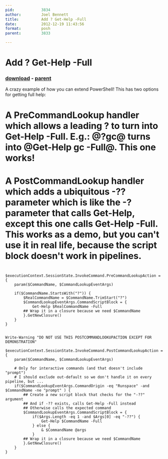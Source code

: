 ```yaml
---
pid:            3834
author:         Joel Bennett
title:          Add ? Get-Help -Full
date:           2012-12-19 11:43:56
format:         posh
parent:         3833

---
```


# Add ? Get-Help -Full

### [download](Scripts\3834.ps1) - [parent](Scripts\3833.md)

A crazy example of how you can extend PowerShell! This has two options for getting full help:
# A PreCommandLookup handler which allows a leading ? to turn into Get-Help -Full. E.g.:  @?gc@ turns into @Get-Help gc -Full@.  This one works!
# A PostCommandLookup handler which adds a ubiquitous -?? parameter which is like the -? parameter that calls Get-Help, except this one calls Get-Help -Full. This works as a demo, but you can't use it in real life, because the script block doesn't work in pipelines.
#

```posh
$executionContext.SessionState.InvokeCommand.PreCommandLookupAction = {
    param($CommandName, $CommandLookupEventArgs)

    if($CommandName.StartsWith("?")) {
        $RealCommandName = $CommandName.TrimStart("?")
        $CommandLookupEventArgs.CommandScriptBlock = {
            Get-Help $RealCommandName -Full
        ## Wrap it in a closure because we need $CommandName
        }.GetNewClosure()
    }
}


Write-Warning "DO NOT USE THIS POSTCOMMANDLOOKUPACTION EXCEPT FOR DEMONSTRATION"

$executionContext.SessionState.InvokeCommand.PostCommandLookupAction = {
    param($CommandName, $CommandLookupEventArgs)

    # Only for interactive commands (and that doesn't include "prompt")
    # I should exclude out-default so we don't handle it on every pipeline, but ...
    if($CommandLookupEventArgs.CommandOrigin -eq "Runspace" -and $CommandName -ne "prompt" ) {
        ## Create a new script block that checks for the "-??" argument 
        ## And if -?? exists, calls Get-Help -Full instead
        ## Otherwise calls the expected command
        $CommandLookupEventArgs.CommandScriptBlock = {
            if($Args.Length -eq 1 -and $Args[0] -eq "-??") {
                Get-Help $CommandName -Full
            } else {
                & $CommandName @args
            }
        ## Wrap it in a closure because we need $CommandName
        }.GetNewClosure()
    }
}

```
